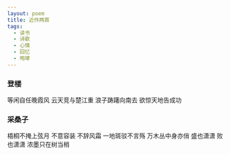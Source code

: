```yaml
---
layout: poem
title: 近作两首
tags:
  - 读书
  - 诗歌
  - 心情
  - 回忆
  - 咆哮
---
```

### 登楼

等闲自任晚霞风
云天竞与楚江重
浪子踌躇向南去
欲惊天地告成功


### 采桑子

梧桐不掩上弦月
不意容装
不辞风霜
一地斑驳不言殇
万木丛中身亦俏
盛也潇潇
败也潇潇
浓墨只在树当梢
